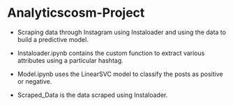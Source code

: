 # Analyticscosm-Project
* Scraping data through Instagram using Instaloader and using the data to build a predictive model.

* Instaloader.ipynb contains the custom function to extract various attributes using a particular hashtag.

* Model.ipynb uses the LinearSVC model to classify the posts as positive or negative.

* Scraped_Data is the data scraped using Instaloader.
